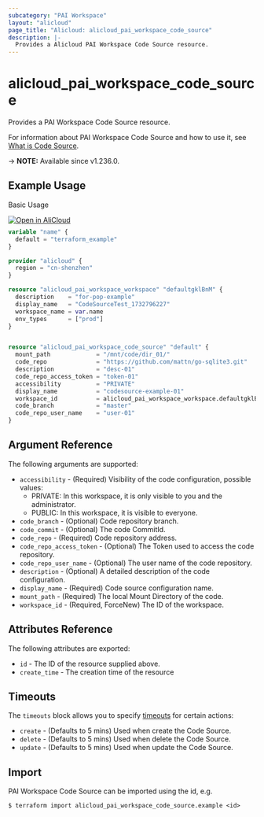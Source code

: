 ```yaml
---
subcategory: "PAI Workspace"
layout: "alicloud"
page_title: "Alicloud: alicloud_pai_workspace_code_source"
description: |-
  Provides a Alicloud PAI Workspace Code Source resource.
---
```


# alicloud_pai_workspace_code_source

Provides a PAI Workspace Code Source resource.



For information about PAI Workspace Code Source and how to use it, see [What is Code Source](https://next.api.alibabacloud.com/document/AIWorkSpace/2021-02-04/CreateCodeSource).

-> **NOTE:** Available since v1.236.0.

## Example Usage

Basic Usage

<div style="display: block;margin-bottom: 40px;"><div class="oics-button" style="float: right;position: absolute;margin-bottom: 10px;">
  <a href="https://api.aliyun.com/terraform?resource=alicloud_pai_workspace_code_source&exampleId=62aad8bd-6358-f432-661e-d5a176fd6fddd1d9d5cf&activeTab=example&spm=docs.r.pai_workspace_code_source.0.62aad8bd63&intl_lang=EN_US" target="_blank">
    <img alt="Open in AliCloud" src="https://img.alicdn.com/imgextra/i1/O1CN01hjjqXv1uYUlY56FyX_!!6000000006049-55-tps-254-36.svg" style="max-height: 44px; max-width: 100%;">
  </a>
</div></div>

```terraform
variable "name" {
  default = "terraform_example"
}

provider "alicloud" {
  region = "cn-shenzhen"
}

resource "alicloud_pai_workspace_workspace" "defaultgklBnM" {
  description    = "for-pop-example"
  display_name   = "CodeSourceTest_1732796227"
  workspace_name = var.name
  env_types      = ["prod"]
}


resource "alicloud_pai_workspace_code_source" "default" {
  mount_path             = "/mnt/code/dir_01/"
  code_repo              = "https://github.com/mattn/go-sqlite3.git"
  description            = "desc-01"
  code_repo_access_token = "token-01"
  accessibility          = "PRIVATE"
  display_name           = "codesource-example-01"
  workspace_id           = alicloud_pai_workspace_workspace.defaultgklBnM.id
  code_branch            = "master"
  code_repo_user_name    = "user-01"
}
```

## Argument Reference

The following arguments are supported:
* `accessibility` - (Required) Visibility of the code configuration, possible values:
  - PRIVATE: In this workspace, it is only visible to you and the administrator.
  - PUBLIC: In this workspace, it is visible to everyone.
* `code_branch` - (Optional) Code repository branch.
* `code_commit` - (Optional) The code CommitId.
* `code_repo` - (Required) Code repository address.
* `code_repo_access_token` - (Optional) The Token used to access the code repository.
* `code_repo_user_name` - (Optional) The user name of the code repository.
* `description` - (Optional) A detailed description of the code configuration.
* `display_name` - (Required) Code source configuration name.
* `mount_path` - (Required) The local Mount Directory of the code.
* `workspace_id` - (Required, ForceNew) The ID of the workspace.

## Attributes Reference

The following attributes are exported:
* `id` - The ID of the resource supplied above.
* `create_time` - The creation time of the resource

## Timeouts

The `timeouts` block allows you to specify [timeouts](https://developer.hashicorp.com/terraform/language/resources/syntax#operation-timeouts) for certain actions:
* `create` - (Defaults to 5 mins) Used when create the Code Source.
* `delete` - (Defaults to 5 mins) Used when delete the Code Source.
* `update` - (Defaults to 5 mins) Used when update the Code Source.

## Import

PAI Workspace Code Source can be imported using the id, e.g.

```shell
$ terraform import alicloud_pai_workspace_code_source.example <id>
```